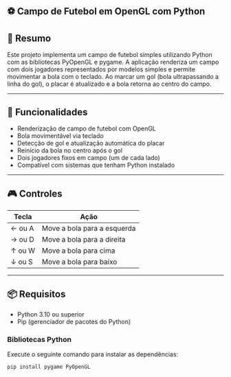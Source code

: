 ## ⚽ Campo de Futebol em OpenGL com Python

## 📝 Resumo

Este projeto implementa um campo de futebol simples utilizando Python com as bibliotecas PyOpenGL e pygame. A aplicação renderiza um campo com dois jogadores representados por modelos simples e permite movimentar a bola com o teclado. Ao marcar um gol (bola ultrapassando a linha do gol), o placar é atualizado e a bola retorna ao centro do campo.

---

## 🚀 Funcionalidades

- Renderização de campo de futebol com OpenGL
- Bola movimentável via teclado
- Detecção de gol e atualização automática do placar
- Reinício da bola no centro após o gol
- Dois jogadores fixos em campo (um de cada lado)
- Compatível com sistemas que tenham Python instalado

---

## 🎮 Controles

| Tecla        | Ação                        |
|--------------|-----------------------------|
| ← ou A       | Move a bola para a esquerda |
| → ou D       | Move a bola para a direita  |
| ↑ ou W       | Move a bola para cima       |
| ↓ ou S       | Move a bola para baixo      |

---

## 📦 Requisitos

- Python 3.10 ou superior
- Pip (gerenciador de pacotes do Python)

### Bibliotecas Python

Execute o seguinte comando para instalar as dependências:

```bash
pip install pygame PyOpenGL

